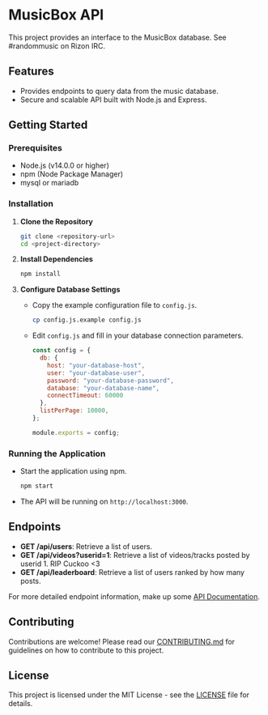 # MusicBox API

This project provides an interface to the MusicBox database. See #randommusic on Rizon IRC.

## Features

- Provides endpoints to query data from the music database.
- Secure and scalable API built with Node.js and Express.

## Getting Started

### Prerequisites

- Node.js (v14.0.0 or higher)
- npm (Node Package Manager)
- mysql or mariadb

### Installation

1. **Clone the Repository**

   ```bash
   git clone <repository-url>
   cd <project-directory>
   ```

2. **Install Dependencies**

   ```bash
   npm install
   ```

3. **Configure Database Settings**

   - Copy the example configuration file to `config.js`.

     ```bash
     cp config.js.example config.js
     ```

   - Edit `config.js` and fill in your database connection parameters.


     ```javascript
     const config = {
       db: {
         host: "your-database-host",
         user: "your-database-user",
         password: "your-database-password",
         database: "your-database-name",
         connectTimeout: 60000
       },
       listPerPage: 10000,
     };

     module.exports = config;
     ```

### Running the Application

- Start the application using npm.

  ```bash
  npm start
  ```

- The API will be running on `http://localhost:3000`.

## Endpoints

- **GET /api/users**: Retrieve a list of users.
- **GET /api/videos?userid=1**: Retrieve a list of videos/tracks posted by userid 1. RIP Cuckoo <3
- **GET /api/leaderboard**: Retrieve a list of users ranked by how many posts.

For more detailed endpoint information, make up some [API Documentation](docs/api.md).

## Contributing

Contributions are welcome! Please read our [CONTRIBUTING.md](CONTRIBUTING.md) for guidelines on how to contribute to this project.

## License

This project is licensed under the MIT License - see the [LICENSE](LICENSE) file for details.